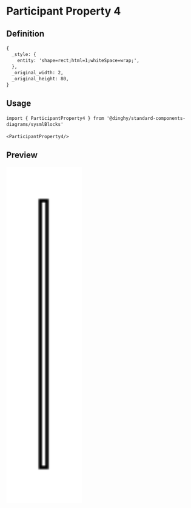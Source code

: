 # Participant Property 4

## Definition

```
{
  _style: { 
    entity: 'shape=rect;html=1;whiteSpace=wrap;',
  },
  _original_width: 2,
  _original_height: 80,
}
```

## Usage

```
import { ParticipantProperty4 } from '@dinghy/standard-components-diagrams/sysmlBlocks'

<ParticipantProperty4/>
```

## Preview

<img src="./participant-property-4.png" width="200"/>
